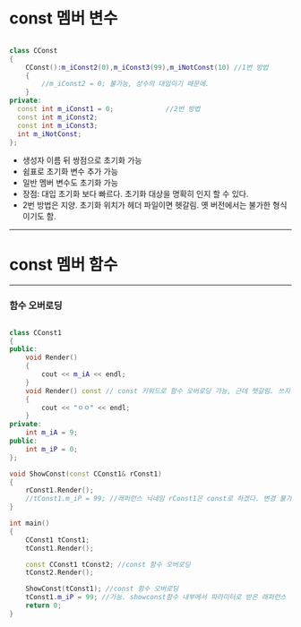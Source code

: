 # const 멤버 변수
```c++

class CConst
{
	CConst():m_iConst2(0),m_iConst3(99),m_iNotConst(10) //1번 방법
	{
		//m_iConst2 = 0; 불가능, 상수의 대입이기 때문에.
	}
private:
  const int m_iConst1 = 0;             //2번 방법
  const int m_iConst2;
  const int m_iConst3;
  int m_iNotConst;
};
```
- 생성자 이름 뒤 쌍점으로 초기화 가능
- 쉼표로 초기화 변수 추가 가능
- 일반 멤버 변수도 초기화 가능
- 장점: 대입 초기화 보다 빠르다. 초기화 대상을 명확히 인지 할 수 있다.
- 2번 방법은 지양. 초기화 위치가 헤더 파일이면 헷갈림. 옛 버전에서는 불가한 형식이기도 함.
***
# const 멤버 함수
***
### 함수 오버로딩
```c++

class CConst1
{
public:
	void Render()
	{
		cout << m_iA << endl;
	}
	void Render() const // const 키워드로 함수 오버로딩 가능, 근데 헷갈림. 쓰지 말자 딱히
	{
		cout << "ㅇㅇ" << endl;
	}
private:
	int m_iA = 9;
public:
	int m_iP = 0;
};

void ShowConst(const CConst1& rConst1)
{
	rConst1.Render();
	//tConst1.m_iP = 99; //래퍼런스 닉네임 rConst1은 const로 하겠다. 변경 불가. 하지만 main함수에서는 const 안 붙힌 tConst1에서는 가능
}

int main()
{
	CConst1 tConst1;
	tConst1.Render();

	const CConst1 tConst2; //const 함수 오버로딩
	tConst2.Render();

	ShowConst(tConst1); //const 함수 오버로딩
	tConst1.m_iP = 99; //가능. showconst함수 내부에서 파라미터로 받은 래퍼런스 닉네임에서는 불가능
	return 0;
}
```
